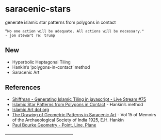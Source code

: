 # saracenic-stars
generate islamic star patterns from polygons in contact

```
“No one action will be adequate. All actions will be necessary." 
- jon stewart re: trump
```

## New
* Hyperbolic Heptagonal Tiling 
* Hankin’s ‘polygons-in-contact’ method
* Saracenic Art


## References
* [Shiffman - Generating Islamic Tiling in javascript - Live Stream #75][1]
* [Islamic Star Patterns from Polygons in Contact][2] - Hankin’s method
* [Islamic Art dot org][3]
* [The Drawing of Geometric Patterns in Saracenic Art][4] - Vol 15 of Memoirs of the Archaeological Society of India 1925, E.H. Hankin
* [Paul Bourke Geometry - Point, Line, Plane][5]




————————————————

[1]: https://www.youtube.com/watch?v=hCjTKCb2Cuw
[2]: https://pdfs.semanticscholar.org/2924/e3afe0a0c07bd1f02fbe1089dcb8b4516212.pdf
[3]: http://www.islamic-art.org
[4]: http://www.islamic-art.org/ArticlesOnline/BArchViewPage.asp?ArticleID=108&PO=1
[5]: http://paulbourke.net/geometry/pointlineplane/
